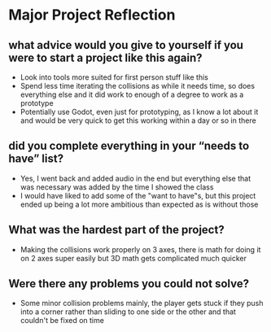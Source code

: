 # Major Project Reflection

## what advice would you give to yourself if you were to start a project like this again?
* Look into tools more suited for first person stuff like this
* Spend less time iterating the collisions as while it needs time, so does everything else and it did work to enough of a degree to work as a prototype
* Potentially use Godot, even just for prototyping, as I know a lot about it and would be very quick to get this working within a day or so in there

## did you complete everything in your “needs to have” list?
* Yes, I went back and added audio in the end but everything else that was necessary was added by the time I showed the class
* I would have liked to add some of the "want to have"s, but this project ended up being a lot more ambitious than expected as is without those

## What was the hardest part of the project?
* Making the collisions work properly on 3 axes, there is math for doing it on 2 axes super easily but 3D math gets complicated much quicker

## Were there any problems you could not solve?
* Some minor collision problems mainly, the player gets stuck if they push into a corner rather than sliding to one side or the other and that couldn't be fixed on time
